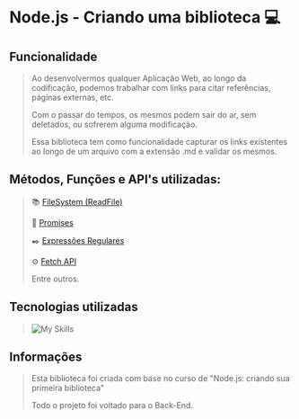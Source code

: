 # Node.js - Criando uma biblioteca :computer:
## Funcionalidade
> Ao desenvolvermos qualquer Aplicação Web, ao longo da codificação, podemos trabalhar com links para citar referências, páginas externas, etc.
> 
> Com o passar do tempos, os mesmos podem sair do ar, sem deletados, ou sofrerem alguma modificação.
> 
> Essa biblioteca tem como funcionalidade capturar os links existentes ao longo de um arquivo com a extensão .md e validar os mesmos.
## Métodos, Funções e API's utilizadas:
> :books: [FileSystem (ReadFile)](https://nodejs.org/api/fs.html)
> 
> :envelope_with_arrow: [Promises](https://developer.mozilla.org/en-US/docs/Web/JavaScript/Reference/Global_Objects/Promise)
> 
> :black_nib: [Expressões Regulares](https://developer.mozilla.org/en-US/docs/Web/JavaScript/Guide/Regular_Expressions)
> 
> :gear: [Fetch API](https://developer.mozilla.org/en-US/docs/Web/API/Fetch_API)
>
> Entre outros.
## Tecnologias utilizadas
> ![My Skills](https://skillicons.dev/icons?i=vscode,nodejs,js)
## Informações
> Esta biblioteca foi criada com base no curso de "Node.js: criando sua primeira biblioteca"
> 
> Todo o projeto foi voltado para o Back-End.
